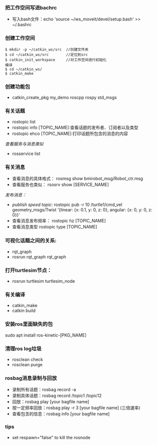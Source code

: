 ### 把工作空间写进bachrc
- 写入bash文件：echo 'source ~/ws_moveit/devel/setup.bash' >> ~/.bashrc
### 创建工作空间
    $ mkdir -p ~/catkin_ws/src  //创建文件夹
    $ cd ~/catkin_ws/src        //定位到src
    $ catkin_init_workspace     //对工作空间进行初始化
    编译
    $ cd ~/catkin_ws/  
    $ catkin_make
### 创建功能包
- catkin_create_pkg my_demo roscpp rospy std_msgs

### 有关话题
- rostopic list
- rostopic info [TOPIC_NAME]:查看话题的发布者、订阅者以及类型
- rostopic ehco [TOPIC_NAME]:打印话题所包含的消息的内容

*查看服务与消息类似*
- rosservice list

### 有关消息
- 查看消息的具体格式：
rosmsg show bmirobot_msg/Robot_ctr.msg
- 查看服务也类似：
rsosrv show [SERVICE_NAME]

*发布消息：*
- *publish speed topic*:
rostopic pub -r 10 /turtle1/cmd_vel geometry_msgs/Twist '{linear: {x: 0.1, y: 0, z: 0}, angular: {x: 0, y: 0, z: 0}}'   
- 查看消息发布频率：
rostopic hz [TOPIC_NAME]
- 查看消息类型
rostopic type [TOPIC_NAME]


### 可视化话题之间的关系:
- rqt_graph
- rosrun rqt_graph rqt_graph

### 打开turtlesim节点：
- rosrun turtlesim turtlesim_node

### 有关编译
- catkin_make
- catkin build

### 安装ros里面缺失的包
sudo apt install ros-kinetic-[PKG_NAME]

### 清理ros log垃圾
- rosclean check
- rosclean purge

### rosbag消息录制与回放
- 录制所有话题：rosbag record -a
- 录制具体话题：rosbag record /topic1 /topic12
- 回放：rosbag play [your bagfile name]
- 按一定频率回放：rosbag play -r 3 [your bagfile name] (三倍速率)
- 查看包含的信息：rosbag info [your bagfile name]

### tips
- set respawn="false" to kill the rosnode


